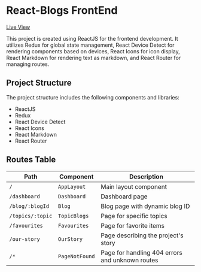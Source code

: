 # React-Blogs FrontEnd
[Live View](http://react-blogs-r.s3-website-us-east-1.amazonaws.com)

This project is created using ReactJS for the frontend development. It utilizes Redux for global state management, React Device Detect for rendering components based on devices, React Icons for icon display, React Markdown for rendering text as markdown, and React Router for managing routes.

## Project Structure

The project structure includes the following components and libraries:

- ReactJS
- Redux
- React Device Detect
- React Icons
- React Markdown
- React Router

## Routes Table

| Path             | Component      | Description                                     |
| ---------------- | -------------- | ----------------------------------------------- |
| `/`              | `AppLayout`    | Main layout component                           |
| `/dashboard`     | `Dashboard`    | Dashboard page                                  |
| `/blog/:blogId`  | `Blog`         | Blog page with dynamic blog ID                  |
| `/topics/:topic` | `TopicBlogs`   | Page for specific topics                        |
| `/favourites`    | `Favourites`   | Page for favorite items                         |
| `/our-story`     | `OurStory`     | Page describing the project's story             |
| `/*`             | `PageNotFound` | Page for handling 404 errors and unknown routes |